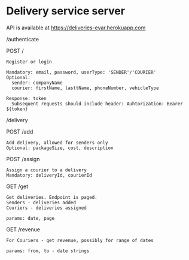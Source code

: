 # Delivery service server

API is available at https://deliveries-eyar.herokuapp.com

/authenticate

POST /

    Register or login
    
    Mandatory: email, password, userType: 'SENDER'/'COURIER'
    Optional: 
      sender: companyName
      courier: firstName, lasttName, phoneNumber, vehicleType

    Response: token
      Subsequent requests should include header: Auhtorization: Bearer ${token}

/delivery

POST /add

    Add delivery, allowed for senders only
    Optional: packageSize, cost, description

POST /assign

    Assign a courier to a delivery
    Mandatory: deliveryId, courierId

GET /get

    Get deliveries. Endpoint is paged.
    Senders - deliveries added
    Couriers - deliveries assigned

    params: date, page

GET /revenue

    For Couriers - get revenue, possibly for range of dates

    params: from, to - date strings


